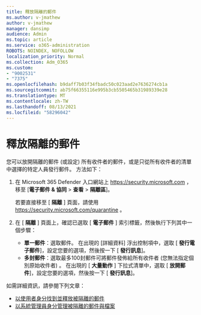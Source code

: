 ```yaml
---
title: 釋放隔離的郵件
ms.author: v-jmathew
author: v-jmathew
manager: dansimp
audience: Admin
ms.topic: article
ms.service: o365-administration
ROBOTS: NOINDEX, NOFOLLOW
localization_priority: Normal
ms.collection: Adm_O365
ms.custom:
- "9002531"
- "7375"
ms.openlocfilehash: b9daff7b03f34fbadc50c023aad2e7636274cb1a
ms.sourcegitcommit: ab75f66355116e995b3cb5505465b31989339e28
ms.translationtype: MT
ms.contentlocale: zh-TW
ms.lasthandoff: 08/13/2021
ms.locfileid: "58296042"
---
```

# <a name="release-quarantined-messages"></a>釋放隔離的郵件

您可以放開隔離的郵件 (或設定) 所有收件者的郵件，或是只從所有收件者的清單中選擇的特定人員發行郵件。 方法如下：

1. 在 Microsoft 365 Defender 入口網站上 <https://security.microsoft.com> ，移至 [**電子郵件 & 協同** \> **查看** \> **隔離區**]。

   若要直接移至 [ **隔離** ] 頁面，請使用 <https://security.microsoft.com/quarantine> 。

2. 在 [ **隔離** ] 頁面上，確認已選取 [ **電子郵件** ] 索引標籤，然後執行下列其中一個步驟：
   - **單一郵件**：選取郵件。 在出現的 [詳細資料] 浮出控制項中，選取 [ **發行電子郵件**]，設定您要的選項，然後按一下 [ **發行訊息**]。
   - **多封郵件**：選取最多100封郵件可將郵件發佈給所有收件者 (您無法指定個別原始收件者) 。 在出現的 [ **大量動作** ] 下拉式清單中，選取 [ **放開郵件**]，設定您要的選項，然後按一下 [ **發行訊息**]。

如需詳細資訊，請參閱下列文章：

- [以使用者身分找到並釋放被隔離的郵件](https://docs.microsoft.com/microsoft-365/security/office-365-security/find-and-release-quarantined-messages-as-a-user)
- [以系統管理員身分管理被隔離的郵件與檔案](https://docs.microsoft.com/microsoft-365/security/office-365-security/manage-quarantined-messages-and-files)
